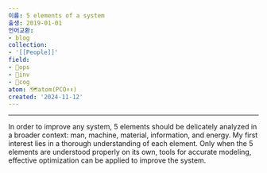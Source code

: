 ```yaml
---
이름: 5 elements of a system
출생: 2019-01-01
언어교환:
- blog
collection:
- '[[People]]'
field:
- 🐙ops
- 🐢inv
- 👾cog
atom: 🗺️atom(PCO⬆️⬇️)
created: '2024-11-12'
---
```


---

In order to improve any system, 5 elements should be delicately analyzed in a broader context: man, machine, material, information, and energy. My first interest lies in a thorough understanding of each element. Only when the 5 elements are understood properly on its own, tools for accurate modeling, effective optimization can be applied to improve the system.
